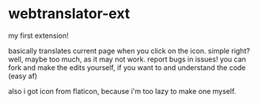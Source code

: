 # webtranslator-ext
my first extension!

basically translates current page when you click on the icon. simple right? well, maybe too much, as it may not work. report bugs in issues!
you can fork and make the edits yourself, if you want to and understand the code (easy af)

also i got icon from flaticon, because i'm too lazy to make one myself.
